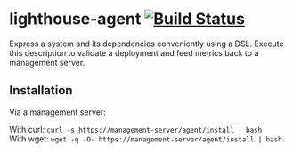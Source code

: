 # lighthouse-agent [![Build Status](https://travis-ci.org/JoeStanton/lighthouse-agent.png)](https://travis-ci.org/JoeStanton/lighthouse-agent)

Express a system and its dependencies conveniently using a DSL. Execute
this description to validate a deployment and feed metrics back to a
management server.

## Installation

Via a management server:

With curl: `curl -s https://management-server/agent/install | bash`  
With wget: `wget -q -O- https://management-server/agent/install | bash`
